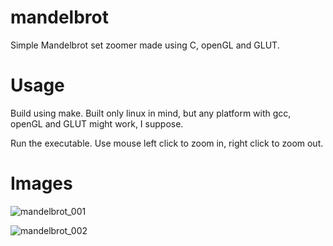 # mandelbrot
Simple Mandelbrot set zoomer made using C, openGL and GLUT.

# Usage
Build using make. Built only linux in mind, but any platform with gcc, openGL and GLUT might work, I suppose.

Run the executable. Use mouse left click to zoom in, right click to zoom out.


# Images

![mandelbrot_001](https://cloud.githubusercontent.com/assets/2308612/17386163/923a9494-59f0-11e6-8f14-c18376e3140b.png)

![mandelbrot_002](https://cloud.githubusercontent.com/assets/2308612/17386221/21c7d734-59f1-11e6-8065-348efa36d916.png)
